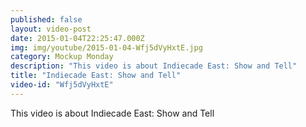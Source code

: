 ```yaml
---
published: false
layout: video-post
date: 2015-01-04T22:25:47.000Z
img: img/youtube/2015-01-04-Wfj5dVyHxtE.jpg
category: Mockup Monday
description: "This video is about Indiecade East: Show and Tell"
title: "Indiecade East: Show and Tell"
video-id: "Wfj5dVyHxtE"
---
```

This video is about Indiecade East: Show and Tell
